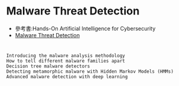 # Malware Threat Detection
- 參考書:Hands-On Artificial Intelligence for Cybersecurity
- [Malware Threat Detection](https://subscription.packtpub.com/book/data/9781789804027/6)

# 
```
Introducing the malware analysis methodology
How to tell different malware families apart
Decision tree malware detectors
Detecting metamorphic malware with Hidden Markov Models (HMMs)
Advanced malware detection with deep learning
```

